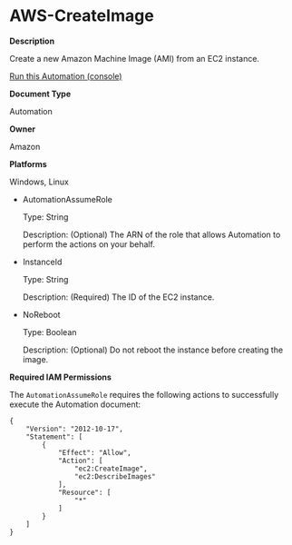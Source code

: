 # AWS\-CreateImage<a name="automation-aws-createimage"></a>

**Description**

Create a new Amazon Machine Image \(AMI\) from an EC2 instance\.

[Run this Automation \(console\)](https://console.aws.amazon.com/systems-manager/automation/execute/AWS-CreateImage)

**Document Type**

Automation

**Owner**

Amazon

**Platforms**

Windows, Linux
+ AutomationAssumeRole

  Type: String

  Description: \(Optional\) The ARN of the role that allows Automation to perform the actions on your behalf\.
+ InstanceId

  Type: String

  Description: \(Required\) The ID of the EC2 instance\.
+ NoReboot

  Type: Boolean

  Description: \(Optional\) Do not reboot the instance before creating the image\.

**Required IAM Permissions**

The `AutomationAssumeRole` requires the following actions to successfully execute the Automation document:

```
{
    "Version": "2012-10-17",
    "Statement": [
        {
            "Effect": "Allow",
            "Action": [
                "ec2:CreateImage",
                "ec2:DescribeImages"
            ],
            "Resource": [
                "*"
            ]
        }
    ]
}
```